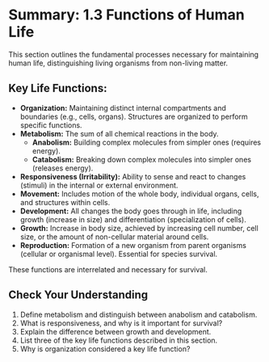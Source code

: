# Summary: 1.3 Functions of Human Life

This section outlines the fundamental processes necessary for maintaining human life, distinguishing living organisms from non-living matter.

## Key Life Functions:

*   **Organization:** Maintaining distinct internal compartments and boundaries (e.g., cells, organs). Structures are organized to perform specific functions.
*   **Metabolism:** The sum of all chemical reactions in the body.
    *   **Anabolism:** Building complex molecules from simpler ones (requires energy).
    *   **Catabolism:** Breaking down complex molecules into simpler ones (releases energy).
*   **Responsiveness (Irritability):** Ability to sense and react to changes (stimuli) in the internal or external environment.
*   **Movement:** Includes motion of the whole body, individual organs, cells, and structures within cells.
*   **Development:** All changes the body goes through in life, including growth (increase in size) and differentiation (specialization of cells).
*   **Growth:** Increase in body size, achieved by increasing cell number, cell size, or the amount of non-cellular material around cells.
*   **Reproduction:** Formation of a new organism from parent organisms (cellular or organismal level). Essential for species survival.

These functions are interrelated and necessary for survival.

## Check Your Understanding

1.  Define metabolism and distinguish between anabolism and catabolism.
2.  What is responsiveness, and why is it important for survival?
3.  Explain the difference between growth and development.
4.  List three of the key life functions described in this section.
5.  Why is organization considered a key life function?
